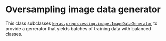 # Oversampling image data generator

This class subclasses
[`keras.preprocessing.image.ImageDataGenerator`][1] to provide a
generator that yields batches of training data with balanced classes.

[1]: https://keras.io/preprocessing/image/#imagedatagenerator-class 
